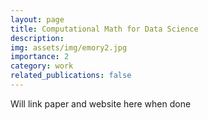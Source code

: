 ```yaml
---
layout: page
title: Computational Math for Data Science
description: 
img: assets/img/emory2.jpg
importance: 2
category: work
related_publications: false
---
```


Will link paper and website here when done
